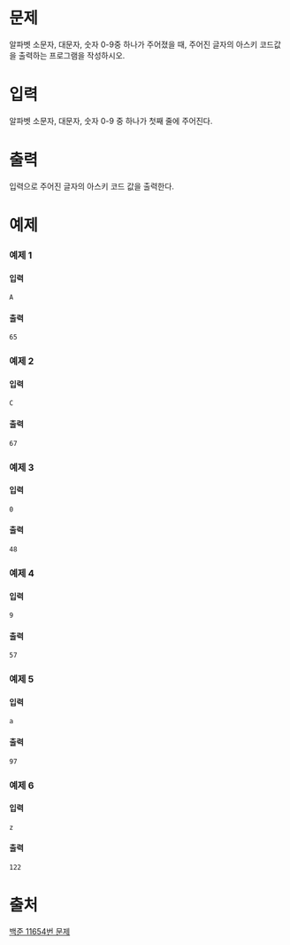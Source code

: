 # 문제
알파벳 소문자, 대문자, 숫자 0-9중 하나가 주어졌을 때, 주어진 글자의 아스키 코드값을 출력하는 프로그램을 작성하시오.

# 입력
알파벳 소문자, 대문자, 숫자 0-9 중 하나가 첫째 줄에 주어진다.

# 출력
입력으로 주어진 글자의 아스키 코드 값을 출력한다.

# 예제
### 예제 1
#### 입력 
```
A
```
#### 출력
```
65
```
### 예제 2
#### 입력 
```
C
```
#### 출력
```
67
```
### 예제 3
#### 입력 
```
0
```
#### 출력
```
48
```
### 예제 4
#### 입력 
```
9
```
#### 출력
```
57
```
### 예제 5
#### 입력 
```
a
```
#### 출력
```
97
```
### 예제 6
#### 입력 
```
z
```
#### 출력
```
122
```

# 출처
[백준 11654번 문제](https://www.acmicpc.net/problem/11654)


